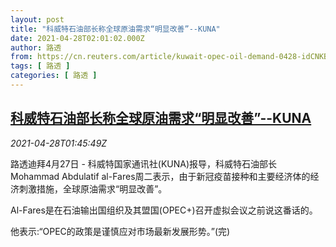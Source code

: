 ```yaml
---
layout: post
title: "科威特石油部长称全球原油需求“明显改善”--KUNA"
date: 2021-04-28T02:01:02.000Z
author: 路透
from: https://cn.reuters.com/article/kuwait-opec-oil-demand-0428-idCNKBS2CF04L
tags: [ 路透 ]
categories: [ 路透 ]
---
```

<!--1619575262000-->
[科威特石油部长称全球原油需求“明显改善”--KUNA](https://cn.reuters.com/article/kuwait-opec-oil-demand-0428-idCNKBS2CF04L)
------

<div>
<div><i>2021-04-28T01:45:49Z</i></div><p>路透迪拜4月27日 - 科威特国家通讯社(KUNA)报导，科威特石油部长Mohammad Abdulatif al-Fares周二表示，由于新冠疫苗接种和主要经济体的经济刺激措施，全球原油需求“明显改善”。 　</p><p>Al-Fares是在石油输出国组织及其盟国(OPEC+)召开虚拟会议之前说这番话的。</p><p>他表示:“OPEC的政策是谨慎应对市场最新发展形势。”(完)</p>
</div>
